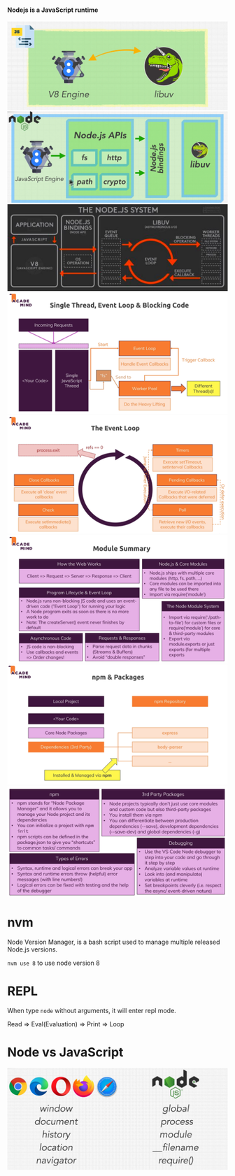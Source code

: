 #### Nodejs is a JavaScript runtime

<img src="Theory.assets/Screen Shot 2022-02-14 at 12.35.56 PM.png" alt="Screen Shot 2022-02-14 at 12.35.56 PM" style="zoom:50%;" />

<img src="Theory.assets/Screen Shot 2022-02-14 at 7.17.59 PM.png" alt="Screen Shot 2022-02-14 at 7.17.59 PM" style="zoom:50%;" />

<img src="Theory.assets/Screen Shot 2022-02-14 at 12.40.09 PM.png" alt="Screen Shot 2022-02-14 at 12.40.09 PM" style="zoom:50%;" />

<img src="Theory.assets/Screen Shot 2022-01-05 at 9.58.43 AM.png" alt="Screen Shot 2022-01-05 at 9.58.43 AM" style="zoom:50%;" />

<img src="Theory.assets/Screen Shot 2022-01-05 at 10.04.01 AM.png" alt="Screen Shot 2022-01-05 at 10.04.01 AM" style="zoom:50%;" />

<img src="Theory.assets/Screen Shot 2022-01-05 at 8.37.06 PM.png" alt="Screen Shot 2022-01-05 at 8.37.06 PM" style="zoom:50%;" />

<img src="Theory.assets/Screen Shot 2022-01-05 at 9.12.46 PM.png" alt="Screen Shot 2022-01-05 at 9.12.46 PM" style="zoom:50%;" />

<img src="Theory.assets/Screen Shot 2022-01-07 at 6.33.53 PM.png" alt="Screen Shot 2022-01-07 at 6.33.53 PM" style="zoom:50%;" />

# nvm

Node Version Manager, is a bash script used to manage multiple released Node.js versions.

`nvm use 8` to use node version 8

# REPL

When type `node` without arguments, it will enter repl mode.

Read => Eval(Evaluation) => Print => Loop

# Node vs JavaScript

<img src="Theory.assets/Screen Shot 2022-02-14 at 1.48.42 PM.png" alt="Screen Shot 2022-02-14 at 1.48.42 PM" style="zoom:50%;" />
